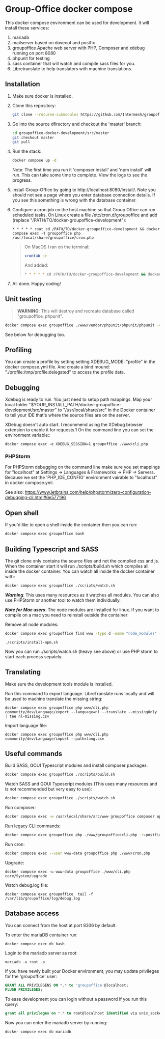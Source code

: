 Group-Office docker compose
===========================

This docker compose environment can be used for development. 
It will install these services:

1. mariadb
2. mailserver based on dovecot and postfix
3. groupoffice Apache web server with PHP, Composer and xdebug running on port 8080
4. phpunit for testing
5. sass container that will watch and compile sass files for you.
6. Libretranslate to help translators with machine translations.

Installation
------------

1. Make sure docker is installed.


2. Clone this repository:

   ```bash
   git clone --recurse-submodules https://github.com/Intermesh/groupoffice-docker-development.git
   ```

3. Go into the source dfirectory and checkout the 'master' branch:

   ```bash
   cd groupoffice-docker-development/src/master
   git checkout master
   git pull
   ```

4. Run the stack:

   ```bash
   docker compose up -d
   ```
   
   Note: The first time you run it 'composer install' and 'npm install' will run. This can take some time to complete. View the logs to see the progress.

5. Install Group-Office by going to http://localhost:8080/install/. Note you should not see a page where you enter database connection details. If you see this something is wrong with the database container.

6. Configure a cron job on the host machine so that Group Office can run scheduled tasks. 
   On Linux create a file /etc/cron.d/groupoffice and add (replace "/PATH/TO/docker-groupoffice-development"):

   ```cron
   * * * * * root cd /PATH/TO/docker-groupoffice-development && docker compose exec -T groupoffice php /usr/local/share/groupoffice/cron.php
   ```

    > On MacOS I ran on the terminal:
    >
    > ```bash
    > crontab -e
    > ```
    >
    > And added:
    >
    > ```bash
    > * * * * * cd /PATH/TO/docker-groupoffice-development && docker compose exec -T groupoffice php /usr/local/share/groupoffice/cron.php
    > ```

7. All done. Happy coding!

Unit testing
------------

> **WARNING**: This will destroy and recreate database called "groupoffice_phpunit".

```bash
docker compose exec groupoffice ./www/vendor/phpunit/phpunit/phpunit -c tests/phpunit.xml tests
```

See below for debugging too.

Profiling
---------

You can create a profile by setting setting XDEBUG_MODE: "profile" in the docker compose.yml file.
And create a bind mound: "./profile:/tmp/profile:delegated" to access the profile data.

Debugging
---------

Xdebug is ready to run. You just need to setup path mappings. 
Map your local folder
 "$YOUR_INSTALL_PATH/docker-groupoffice-development/src/master" to "/usr/local/share/src" 
in the Docker container to tell your IDE that's where the source files are on the server.

XDebug doesn't auto start. I recommend using the XDebug browser extension to enable it for requests.1
On the command line you can set the environment variable::

    docker compose exec -e XDEBUG_SESSION=1 groupoffice ./www/cli.php

### PHPStorm

For PHPStorm debugging on the command line make sure you set mappings for "localhost" at Settings -> Languages & Frameworks -> PHP -> Servers. Because we set the 'PHP_IDE_CONFIG' environment vairable to "localhost" in docker compose.yml.

See also:
https://www.jetbrains.com/help/phpstorm/zero-configuration-debugging-cli.html#6e577196

Open shell
----------

If you'd like to open a shell inside the container then you can run:

```bash
docker compose exec groupoffice bash
```

Building Typescript and SASS
----------------------------
The git clone only contains the source files and not the compiled css and js. When the container start it will
run ./scripts/build.sh which compiles all inside the docker container. You can watch all inside the docker container with:

```bash
docker compose exec groupoffice ./scripts/watch.sh
```

***Warning***: This uses many resources as it watches all modules. You can also use PHPStorm or another tool to watch them individually.

***Note for Mac users***: The node modules are installed for linux. If you want to compile on a mac you need to reinstall outside
the container:

Remove all node modules:
```bash
docker compose exec groupoffice find www -type d -name "node_modules" -exec rm -rf {} \;
```

```
./scripts/install-npm.sh
```

Now you can run ./scripts/watch.sh (heavy see above) or use PHP storm to start each process sepately.

Translating
-----------
Make sure the development tools module is installed.

Run this command to export language. LibreTranslate runs locally and
will be used to machine translate the missing string:

```
docker compose exec groupoffice php www/cli.php community/dev/Language/export --language=nl --translate --missingOnly | tee nl-missing.csv
```

Import language file:
```
docker compose exec groupoffice php www/cli.php community/dev/Language/import --path=lang.csv
```

Useful commands
---------------

Build SASS, GOUI Typescript modules and install composer packages:
```bash
docker compose exec groupoffice ./scripts/build.sh
```

Watch SASS and GOUI Typescript modules (This uses many resources and is not recommended but very easy to use):
```bash
docker compose exec groupoffice ./scripts/watch.sh
```

Run composer:
```bash
docker compose exec -w /usr/local/share/src/www groupoffice composer update -o
```

Run legacy CLI commands:
```bash
docker compose exec groupoffice php ./www/groupofficecli.php -r=postfixadmin/mailbox/cacheUsage -c=/etc/groupoffice/config.php -q
```

Run cron:

```bash
docker compose exec --user www-data groupoffice php ./www/cron.php
```

Upgrade:
```
docker compose exec -u www-data groupoffice ./www/cli.php core/System/upgrade
```

Watch debug.log file:
```shell
docker compose exec groupoffice  tail -f /var/lib/groupoffice/log/debug.log
```


Database access
---------------
You can connect from the host at port 8306 by default.

To enter the mariaDB container run:

```shell
docker compose exec db bash
```

Login to the mariadb server as root:

```shell
mariadb -u root -p
```

If you have newly built your Docker environment, you may update privileges for the 'groupoffice' user:

```sql
GRANT ALL PRIVILEGENS ON *.* to 'groupoffice'@localhost;
FLUSH PRIVILEGES;
```

To ease development you can login without a password if you run this query:

```sql
grant all privileges on *.* to root@localhost identified via unix_socket;
```

Now you can enter the mariadb server by running:

```shell
docker compose exec db mariadb
```
